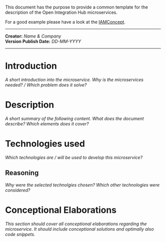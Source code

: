 This document has the purpose to provide a common template for the description of the Open Integration Hub microservices.

For a good example please have a look at the [IAMConcept](SecureAccessControl/IAMConcept.md).

---

**Creator:** _Name & Company_<br>
**Version Publish Date:** _DD-MM-YYYY_

---

# Introduction

_A short introduction into the microservice. Why is the microservices needed? / Which problem does it solve?_

# Description

_A short summary of the following content. What does the document describe? Which elements does it cover?_

# Technologies used

_Which technologies are / will be used to develop this microservice?_

## Reasoning

_Why were the selected technolgies chosen? Which other technologies were considered?_

# Conceptional Elaborations

_This section should cover all conceptional elaborations regarding the microservice. It should include conceptional solutions and optimally also code snippets._
